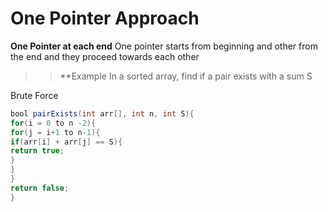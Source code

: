 # One Pointer Approach

**One Pointer at each end**
One pointer starts from beginning and other from the end and they proceed towards each other

> > \*\*Example In a sorted array, find if a pair exists with a sum S

Brute Force

```java
bool pairExists(int arr[], int n, int S){
for(i = 0 to n -2){
for(j = i+1 to n-1){
if(arr[i] + arr[j] == S){
return true;
}
}
}
return false;
}
```
